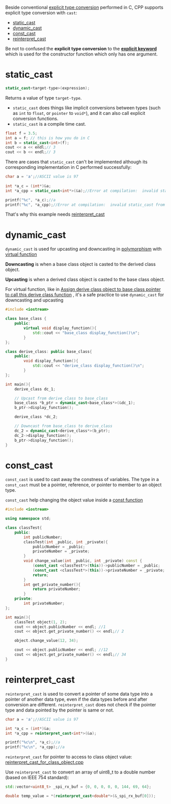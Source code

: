 Beside conventional [explicit type conversion](https://github.com/TranPhucVinh/C/blob/master/Introduction/Data%20type/Type%20conversion.md#explicit-type-conversion) performed in C, CPP supports explicit type conversion with ``cast``:

* [static_cast](#static_cast)
* [dynamic_cast](#dynamic_cast)
* [const_cast](#const_cast)
* [reinterpret_cast](#reinterpret_cast)

Be not to confused the **explicit type conversion** to the **[explicit keyword](https://github.com/TranPhucVinh/Cplusplus/blob/master/Object-oriented%20programming/Constructor%20and%20destructor/Constructor.md#implicit-conversion-and-explicit-keyword)** which is used for the constructor function which only has one argument.
# static_cast

```cpp
static_cast<target-type>(expression);
```
Returns a value of type ``target-type``.

* ``static_cast`` does things like implicit conversions between types (such as ``int`` to ``float``, or ``pointer`` to ``void*``), and it can also call explicit conversion functions.
* ``static_cast`` is a compile time cast.

```cpp
float f = 3.5;
int a = f; // this is how you do in C
int b = static_cast<int>(f);
cout << a << endl;// 3
cout << b << endl;// 3 
```

There are cases that ``static_cast`` can't be implemented although its corresponding implementation in C performed successfully:

```cpp
char a = 'a';//ASCII value is 97
  
int *a_c = (int*)&a; 
int *a_cpp = static_cast<int*>(&a);//Error at compilation:  invalid static_cast from type 'char*' to type 'int*'

printf("%c", *a_c);//a
printf("%c", *a_cpp);//Error at compilation:  invalid static_cast from type 'char*' to type 'int*'
```
That's why this example needs [reinterpret_cast](#reinterpret_cast)
# dynamic_cast
``dynamic_cast`` is used for upcasting and downcasting in [polymorphism](../../Object-oriented%20programming/Inheritance/README.md#Basic%20inheritance%20example) with [virtual function](../../Object-oriented%20programming/Inheritance/Virtual%20function.md)

**Downcasting** is when a base class object is casted to the derived class object.

**Upcasting** is when a derived class object is casted to the base class object.

For virtual function, like in [Assign derive class object to base class pointer to call this derive class function](../../Object-oriented%20programming/Inheritance/Virtual%20function.md#assign-derive-class-object-to-base-class-pointer-to-call-this-derive-class-function)
, it's a safe practice to use ``dynamic_cast`` for downcasting and upcasting

```cpp
#include <iostream>

class base_class {
	public:
		virtual void display_function(){
			std::cout << "base_class display_function()\n";
		}
};

class derive_class: public base_class{
	public:
		void display_function(){
			std::cout << "derive_class display_function()\n";
		}
};

int main(){
	derive_class dc_1;

	// Upcast from derive_class to base_class
	base_class *b_ptr = dynamic_cast<base_class*>(&dc_1);
	b_ptr->display_function();

	derive_class *dc_2;

	// Downcast from base_class to derive_class
	dc_2 = dynamic_cast<derive_class*>(b_ptr);
	dc_2->display_function();
	b_ptr->display_function();
}
```

# const_cast

``const_cast`` is used to cast away the constness of variables. The type in a ``const_cast`` must be a pointer, reference, or pointer to member to an object type.

``const_cast`` help changing the object value inside a [const function](../../Object-oriented%20programming/README.md#const-function)

```cpp
#include <iostream>

using namespace std;

class classTest{
	public:
		int publicNumber;
        classTest(int _public, int _private){
            publicNumber = _public;
            privateNumber = _private;
        }
        void change_value(int _public, int _private) const {
			(const_cast <classTest*>(this))->publicNumber = _public;
			(const_cast <classTest*>(this))->privateNumber = _private;
			return;
        }
		int get_private_number(){
			return privateNumber;
		}
    private:
        int privateNumber;
};

int main(){
	classTest object(1, 2);
	cout << object.publicNumber << endl; //1
	cout << object.get_private_number() << endl;// 2

	object.change_value(12, 34);

	cout << object.publicNumber << endl; //12
	cout << object.get_private_number() << endl;// 34
}
```
# reinterpret_cast

``reinterpret_cast`` is used to convert a pointer of some data type into a pointer of another data type, even if the data types before and after conversion are different. ``reinterpret_cast`` does not check if the pointer type and data pointed by the pointer is same or not.

```cpp
char a = 'a';//ASCII value is 97

int *a_c = (int*)&a; 
int *a_cpp = reinterpret_cast<int*>(&a);

printf("%c\n", *a_c);//a
printf("%c\n", *a_cpp);//a
```
``reinterpret_cast`` for pointer to access to class object value: [reinterpret_cast_for_class_object.cpp](reinterpret_cast_for_class_object.cpp)

Use ``reinterpret_cast`` to convert an array of uint8_t to a double number (based on IEEE 754 standard):
```cpp
std::vector<uint8_t> _spi_rx_buf = {0, 0, 0, 0, 0, 144, 69, 64};

double temp_value = *(reinterpret_cast<double*>(&_spi_rx_buf[0]));
```
